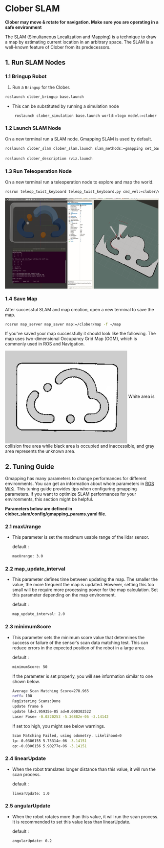 # Clober SLAM
**Clober may move & rotate for navigation. Make sure you are operating in a safe environment**

The SLAM (Simultaneous Localization and Mapping) is a technique to draw a map by estimating current location in an arbitrary space. The SLAM is a well-known feature of Clober from its predecessors. 

## 1. Run SLAM Nodes
### 1.1 Bringup Robot
1. Run a `Bringup` for the Clober.
  ```bash
  roslaunch clober_bringup base.launch
  ```
- This can be substituted by running a simulation node
  ```bash
   roslaunch clober_simulation base.launch world:=logo model:=clober
  ```

### 1.2 Launch SLAM Node
On a new terminal run a SLAM node. Gmapping SLAM is used by default.
  ```bash
  roslaunch clober_slam clober_slam.launch slam_methods:=gmapping set_base_frame:=clober/base_link set_odom_frame:=clober/odom __ns:=clober

  roslaunch clober_description rviz.launch 
  ```

### 1.3 Run Teleoperation Node
On a new terminal run a teleoperation node to explore and map the world.
  ```bash
  rosrun teleop_twist_keyboard teleop_twist_keyboard.py cmd_vel:=clober/cmd_vel
  ```
                          
  <img align="center" src="https://github.com/CLOBOT-Co-Ltd/clober/blob/noetic-devel/images/clober_slam.gif">


### 1.4 Save Map
After successful SLAM and map creation, open a new terminal to save the map.
  ```bash
  rosrun map_server map_saver map:=/clober/map -f ~/map
  ```
  If you've saved your map successfully it should look like the following. The map uses two-dimensional Occupancy Grid Map (OGM), which is commonly used in ROS and Navigation.

  <img align="center" src="https://github.com/CLOBOT-Co-Ltd/clober/blob/noetic-devel/images/map.png" width=400>
  White area is collision free area while black area is occupied and inaccessible, and gray area represents the unknown area. 


## 2. Tuning Guide
Gmapping has many parameters to change performances for different environments. You can get an information about whole parameters in [ROS WiKi](http://wiki.ros.org/gmapping). This tuning guide provides tips when configuring gmapping parameters. If you want to optimize SLAM performances for your environments, this section might be helpful.

**Parameters below are defined in clober_slam/config/gmapping_params.yaml file.**

### 2.1 maxUrange
- This parameter is set the maximum usable range of the lidar sensor.

  default :
  ```bash
  maxUrange: 3.0
  ```


### 2.2 map_update_interval
- This parameter defines time between updating the map.
  The smaller the value, the more frequent the map is updated.
  However, setting this too small will be require more processing power for the map calculation. Set this parameter depending on the map environment.

  default :
  ```bash
  map_update_interval: 2.0
  ```

### 2.3 minimumScore
- This parameter sets the minimum score value that determines the success or failure of the sensor’s scan data matching test. This can reduce errors in the expected position of the robot in a large area. 

  default :
  ```bash
  minimumScore: 50
  ```

  If the parameter is set properly, you will see information similar to one shown below.

  ```bash
  Average Scan Matching Score=278.965
  neff= 100
  Registering Scans:Done
  update frame 6
  update ld=2.95935e-05 ad=0.000302522
  Laser Pose= -0.0320253 -5.36882e-06 -3.14142
  ```
  If set too high, you might see below warnings.

  ```bash
  Scan Matching Failed, using odometry. Likelihood=0
  lp:-0.0306155 5.75314e-06 -3.14151
  op:-0.0306156 5.90277e-06 -3.14151
  ```

### 2.4 linearUpdate
- When the robot translates longer distance than this value, it will run the scan process.

  default :
  ```bash
  linearUpdate: 1.0
  ```

### 2.5 angularUpdate
- When the robot rotates more than this value, it will run the scan process. It is recommended to set this value less than linearUpdate.

  default :
  ```bash
  angularUpdate: 0.2
  ```